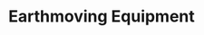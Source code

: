 ---
layout: child_layout/cargo_categories_category
title: Earthmoving Equipment
permalink: /cargo-categories/heavy-haulage/earthmoving-equipment/
hero: /assets/img/content/hero/fullsize/earthmoving-equipment.jpg
hero_classes: is-fullscreen
side_nav_id: 3
content_type: cargo_item
---